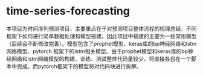 # time-series-forecasting
本项目为时间序列预测项目，主要重点在于对预测项目整体流程的梳理总结，不同框架下如何进行简单数据处理和模型搭建。因此项目中搭建的主要为一些常用模型（后续会不断修改完善）。模型包含了prophet模型、keras库的bp神经网络和lstm网络模型、pytorch        框架下的lstm相关模型。由于prophet模型和keras库的bp神经网络和lstm网络模型的构建、训练、测试整体代码量较少，将直接各自在一个脚本中完成。而pytorch框架下的模型将对代码块进行拆解。
